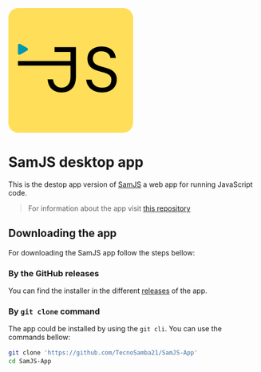 ![SamJS](images/icon.png)

# SamJS desktop app

This is the destop app version of [SamJS](https://samjs.vercel.app) a web app for running JavaScript code.

> For information about the app visit [this repository](https://github.com/tecnosamba21/samjs)

## Downloading the app

For downloading the SamJS app follow the steps bellow:

### By the GitHub releases

You can find the installer in the different [releases](https://github.com/tecnosamba21/samjs-app/releases) of the app.

### By `git clone` command

The app could be installed by using the `git cli`. You can use the commands bellow:

```bash
git clone 'https://github.com/TecnoSamba21/SamJS-App'
cd SamJS-App
```

